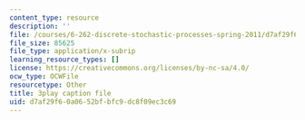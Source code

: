 ```yaml
---
content_type: resource
description: ''
file: /courses/6-262-discrete-stochastic-processes-spring-2011/d7af29f60a0652bfbfc9dc8f09ec3c69_pOhZUJ5BQXk.vtt
file_size: 85625
file_type: application/x-subrip
learning_resource_types: []
license: https://creativecommons.org/licenses/by-nc-sa/4.0/
ocw_type: OCWFile
resourcetype: Other
title: 3play caption file
uid: d7af29f6-0a06-52bf-bfc9-dc8f09ec3c69
---
```

